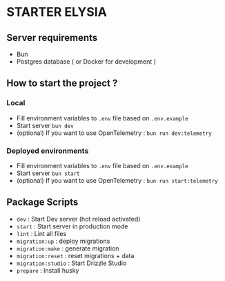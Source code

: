# STARTER ELYSIA

## Server requirements

- Bun
- Postgres database ( or Docker for development )

## How to start the project ?

### Local

- Fill environment variables to `.env` file based on `.env.example`
- Start server `bun dev`
- (optional) If you want to use OpenTelemetry : `bun run dev:telemetry`

### Deployed environments

- Fill environment variables to `.env` file based on `.env.example`
- Start server  `bun start`
- (optional) If you want to use OpenTelemetry : `bun run start:telemetry`

## Package Scripts

- `dev` : Start Dev server (hot reload activated)
- `start` : Start server in production mode
- `lint` : Lint all files
- `migration:up` : deploy migrations
- `migration:make` : generate migration
- `migration:reset` : reset migrations + data
- `migration:studio` : Start Drizzle Studio
- `prepare` : Install husky
